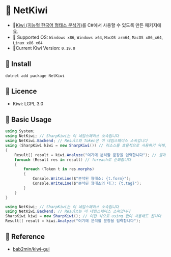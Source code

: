 # 🥝 NetKiwi
- 🥝[Kiwi (지능형 한국어 형태소 분석기)](https://github.com/bab2min/Kiwi?tab=readme-ov-file)를 C#에서 사용할 수 있도록 만든 패키지에요.
- 🥝 Supported OS: `Windows x86`, `Windows x64`, `MacOS arm64`, `MacOS x86_x64`, `Linux x86_x64`
- 🥝Current Kiwi Version: `0.19.0`

## 🥝 Install
    dotnet add package NetKiwi
## 🥝 Licence
- Kiwi: LGPL 3.0
## 🥝 Basic Usage

```cs
using System;
using NetKiwi; // SharpKiwi는 이 네임스페이스 소속입니다
using NetKiwi.Backend; // Result와 Token은 이 네임스페이스 소속입니다
using (SharpKiwi kiwi = new SharpKiwi()) // 리소스를 효율적으로 사용하기 위해, using과 함께 사용하는 것을 추천합니다
{
    Result[] result = kiwi.Analyze("여기에 분석할 문장을 입력합니다"); // 결과를 받아 옵니다
    foreach (Result res in result) // foreach로 순회합니다
    {
        foreach (Token t in res.morphs)
        {
            Console.WriteLine($"분석된 형태소: {t.form}");
            Console.WriteLine($"분석된 형태소의 태그: {t.tag}");
        }
    }
}
```

```cs
using NetKiwi; // SharpKiwi는 이 네임스페이스 소속입니다
using NetKiwi.Backend; // Result는 이 네임스페이스 소속입니다
SharpKiwi kiwi = new SharpKiwi(); // 이런 식으로 using 없이 사용해도 됩니다
Result[] result = kiwi.Analyze("여기에 분석할 문장을 입력합니다");
```
## 🥝 Reference
- [bab2min/kiwi-gui](https://github.com/bab2min/kiwi-gui)
